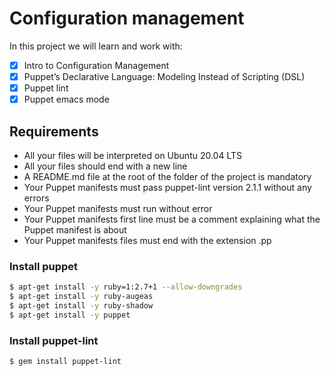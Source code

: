 # Configuration management
In this project we will learn and work with:
- [x] Intro to Configuration Management
- [x] Puppet’s Declarative Language: Modeling Instead of Scripting (DSL)
- [x] Puppet lint
- [x] Puppet emacs mode

## Requirements
- All your files will be interpreted on Ubuntu 20.04 LTS
- All your files should end with a new line
- A README.md file at the root of the folder of the project is mandatory
- Your Puppet manifests must pass puppet-lint version 2.1.1 without any errors
- Your Puppet manifests must run without error
- Your Puppet manifests first line must be a comment explaining what the Puppet manifest is about
- Your Puppet manifests files must end with the extension .pp


### Install puppet
```bash
$ apt-get install -y ruby=1:2.7+1 --allow-downgrades
$ apt-get install -y ruby-augeas
$ apt-get install -y ruby-shadow
$ apt-get install -y puppet
```

### Install puppet-lint
```bash
$ gem install puppet-lint
```
